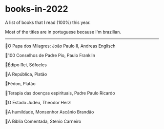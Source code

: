 # books-in-2022

A list of books that I read (100%) this year.

Most of the titles are in portuguese because I'm brazilian.

---

📓O Papa dos Milagres: João Paulo II, Andreas Englisch

📓100 Conselhos de Padre Pio, Paulo Franklin

📓Édipo Rei, Sófocles

📓A República, Platão

📓Fédon, Platão

📓Terapia das doenças espirituais, Padre Paulo Ricardo

📓O Estado Judeu, Theodor Herzl

📓A humildade, Monsenhor Ascânio Brandão

📓A Bíblia Comentada, Stenio Carneiro
